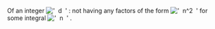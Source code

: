 Of an integer !['  d  '](../dictionary/equation_images/20299.1..png) :
not having any factors of the form
!['  n\^2  '](../dictionary/equation_images/20299.2..png) for some
integral !['  n  '](../dictionary/equation_images/20299.3..png) .
